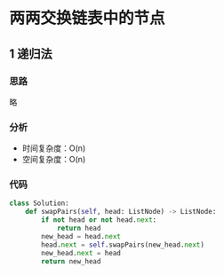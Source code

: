 # 两两交换链表中的节点

## 1 递归法

### 思路

略

### 分析

- 时间复杂度：O(n)
- 空间复杂度：O(n)

### 代码

```python
class Solution:
    def swapPairs(self, head: ListNode) -> ListNode:
        if not head or not head.next:
            return head
        new_head = head.next
        head.next = self.swapPairs(new_head.next)
        new_head.next = head
        return new_head
```
